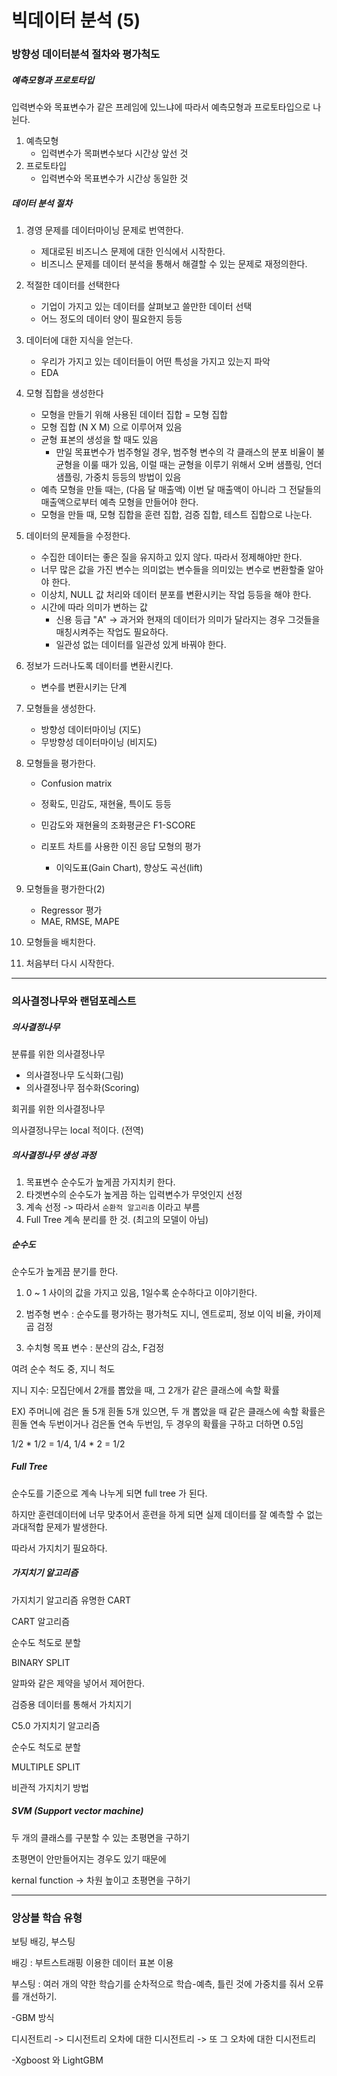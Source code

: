 # 빅데이터 분석 (5)



### 방향성 데이터분석 절차와 평가척도



##### 예측모형과 프로토타입



입력변수와 목표변수가 같은 프레임에 있느냐에 따라서 예측모형과 프로토타입으로 나뉜다.



1. 예측모형
   - 입력변수가 목펴변수보다 시간상 앞선 것
2. 프로토타입
   - 입력변수와 목표변수가 시간상 동일한 것



##### 데이터 분석 절차



1. 경영 문제를 데이터마이닝 문제로 번역한다.

   - 제대로된 비즈니스 문제에 대한 인식에서 시작한다.
   - 비즈니스 문제를 데이터 분석을 통해서 해결할 수 있는 문제로 재정의한다.

2. 적절한 데이터를 선택한다

   - 기업이 가지고 있는 데이터를 살펴보고 쓸만한 데이터 선택
   - 어느 정도의 데이터 양이 필요한지 등등

   

3. 데이터에 대한 지식을 얻는다.

   - 우리가 가지고 있는 데이터들이 어떤 특성을 가지고 있는지 파악
   - EDA

4. 모형 집합을 생성한다

   - 모형을 만들기 위해 사용된 데이터 집합 = 모형 집합
   - 모형 집합 (N X M) 으로 이루어져 있음
   - 균형 표본의 생성을 할 때도 있음
     - 만일 목표변수가 범주형일 경우, 범주형 변수의 각 클래스의 분포 비율이 불균형을 이룰 때가 있음, 이럴 때는 균형을 이루기 위해서 오버 샘플링, 언더 샘플링, 가중치 등등의 방법이 있음
   - 예측 모형을 만들 때는, (다음 달 매출액) 이번 달 매출액이 아니라 그 전달들의 매출액으로부터 예측 모형을 만들어야 한다.
   - 모형을 만들 때, 모형 집합을 훈련 집합, 검증 집합, 테스트 집합으로 나눈다.

5. 데이터의 문제들을 수정한다.

   - 수집한 데이터는 좋은 질을 유지하고 있지 않다. 따라서 정제해야만 한다.
   - 너무 많은 값을 가진 변수는 의미없는 변수들을 의미있는 변수로 변환할줄 알아야 한다.
   - 이상치, NULL 값 처리와 데이터 분포를 변환시키는 작업 등등을 해야 한다.
   - 시간에 따라 의미가 변하는 값
     - 신용 등급 "A" -> 과거와 현재의 데이터가 의미가 달라지는 경우 그것들을 매칭시켜주는 작업도 필요하다.
     - 일관성 없는 데이터를 일관성 있게 바꿔야 한다.

6. 정보가 드러나도록 데이터를 변환시킨다.

   - 변수를 변환시키는 단계

7. 모형들을 생성한다.

   - 방향성 데이터마이닝 (지도)
   - 무방향성 데이터마이닝 (비지도)

8. 모형들을 평가한다.

   - Confusion matrix

   - 정확도, 민감도, 재현율, 특이도 등등

   - 민감도와 재현율의 조화평균은 F1-SCORE

   - 리포트 차트를 사용한 이진 응답 모형의 평가

     - 이익도표(Gain Chart), 향상도 곡선(lift)

     

     

9. 모형들을 평가한다(2)

   - Regressor 평가
   - MAE, RMSE, MAPE

10. 모형들을 배치한다.

11. 처음부터 다시 시작한다.

    

<HR>



### 의사결정나무와 랜덤포레스트



##### 의사결정나무



분류를 위한 의사결정나무



- 의사결정나무 도식화(그림)
- 의사결정나무 점수화(Scoring)



회귀를 위한 의사결정나무



의사결정나무는 local 적이다. (전역)



##### 의사결정나무 생성 과정



1. 목표변수 순수도가 높게끔 가지치키 한다.
2. 타겟변수의 순수도가 높게끔 하는 입력변수가 무엇인지 선정
3. 계속 선정 -> 따라서 `순환적 알고리즘` 이라고 부름
4. Full Tree 계속 분리를 한 것. (최고의 모델이 아님)



##### 순수도



순수도가 높게끔 분기를 한다.



1. 0 ~ 1 사이의 값을  가지고 있음, 1일수록 순수하다고 이야기한다.
2. 범주형 변수 : 순수도를 평가하는 평가척도  지니, 엔트로피, 정보 이익 비율, 카이제곱 검정

3. 수치형 목표 변수 : 분산의 감소, F검정



여려 순수 척도 중, 지니 척도



지니 지수: 모집단에서 2개를 뽑았을 때, 그 2개가 같은 클래스에 속할 확률

EX) 주머니에 검은 돌 5개 흰돌 5개 있으면, 두 개 뽑았을 때 같은 클래스에 속할 확률은 흰돌 연속 두번이거나 검은돌 연속 두번임, 두 경우의 확률을 구하고 더하면 0.5임

1/2 * 1/2 = 1/4, 1/4 * 2 = 1/2





##### Full Tree



순수도를 기준으로 계속 나누게 되면 full tree 가 된다. 

하지만 훈련데이터에 너무 맞추어서 훈련을 하게 되면 실제 데이터를 잘 예측할 수 없는 과대적합 문제가 발생한다.



따라서 가지치기 필요하다.



##### 가지치기 알고리즘



가지치기 알고리즘 유명한 CART



CART 알고리즘



순수도 척도로 분할

BINARY SPLIT

알파와 같은 제약을 넣어서 제어한다.

검증용 데이터를 통해서 가치지기



C5.0 가지치기 알고리즘



순수도 척도로 분할

MULTIPLE SPLIT

비관적 가지치기 방법





##### SVM (Support vector machine)



두 개의 클래스를 구분할 수 있는 초평면을 구하기



초평면이 안만들어지는 경우도 있기 때문에 

kernal function -> 차원 높이고 초평면을 구하기



<hr>



### 앙상블 학습 유형



보팅 배깅, 부스팅





배깅 : 부트스트래핑 이용한 데이터 표본 이용

부스팅 : 여러 개의 약한 학습기를 순차적으로 학습-예측, 틀린 것에 가중치를 줘서 오류를 개선하기.



-GBM 방식



디시전트리 -> 디시전트리 오차에 대한 디시전트리 -> 또 그 오차에 대한 디시전트리



-Xgboost 와 LightGBM



